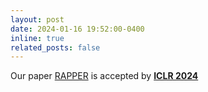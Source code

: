 ```yaml
---
layout: post
date: 2024-01-16 19:52:00-0400
inline: true
related_posts: false
---
```


Our paper [RAPPER](https://openreview.net/forum?id=bshfchPM9H) is accepted by [**ICLR 2024**](https://iclr.cc/Conferences/2024)
